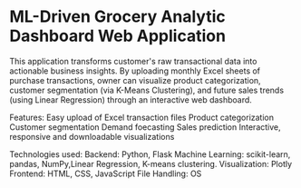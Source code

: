 # ML-Driven Grocery Analytic Dashboard Web Application

This application transforms customer's raw transactional data into actionable business insights. By uploading monthly Excel sheets of purchase transactions, owner can visualize product categorization, customer segmentation (via K-Means Clustering), and future sales trends (using Linear Regression) through an interactive web dashboard.

Features:
Easy upload of Excel transaction files
Product categorization
Customer segmentation
Demand foecasting
Sales prediction
Interactive, responsive and downloadable visualizations

Technologies used:
Backend: Python, Flask
Machine Learning: scikit-learn, pandas, NumPy,Linear Regression, K-means clustering.
Visualization: Plotly
Frontend: HTML, CSS, JavaScript
File Handling: OS

